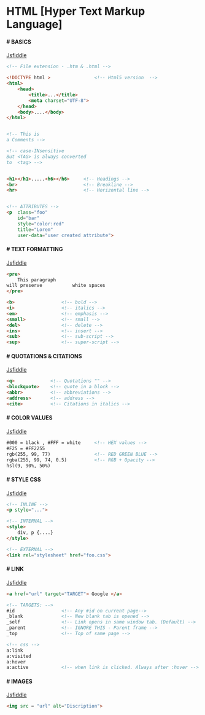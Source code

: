 # HTML [Hyper Text Markup Language]

#### # BASICS

[Jsfiddle](https://jsfiddle.net/nycdh9xm/2/)

```html
<!-- File extension - .htm & .html -->

<!DOCTYPE html > 				<!-- Html5 version  -->
<html>
	<head>
		<title>...</title>
		<meta charset="UTF-8">
	</head>
	<body>....</body>
</html>


<!-- This is 
a Comments -->

<!-- case-INsensitive 
But <TAG> is always converted 
to  <tag> -->


<h1></h1>.....<h6></h6>		<!-- Headings -->
<br>						<!-- Breakline -->
<hr>						<!-- Horizontal line -->


<!-- ATTRIBUTES -->
<p 	class="foo" 					
	id="bar" 
	style="color:red" 
	title="Lorem"
	user-data="user created attribute">	

```

#### # TEXT FORMATTING 

[Jsfiddle](https://jsfiddle.net/nycdh9xm/3/)

```html
<pre>
	This paragraph 
will preserve 			white spaces
</pre>

<b> 				<!-- bold -->
<i> 				<!-- italics -->
<em>    			<!-- emphasis -->
<small> 			<!-- small -->
<del>   			<!-- delete -->
<ins>   			<!-- insert -->
<sub>   			<!-- sub-script -->
<sup>				<!-- super-script -->

```


#### # QUOTATIONS & CITATIONS

[Jsfiddle](https://jsfiddle.net/nycdh9xm/4/)

```html
<q>				<!-- Quotations "" -->
<blockquote>	<!-- quote in a block -->
<abbr>			<!-- abbreviations -->
<address>		<!-- address -->
<cite>			<!-- Citations in italics -->
```

#### # COLOR VALUES

[Jsfiddle](https://jsfiddle.net/nycdh9xm/5/)

```html
#000 = black , #FFF = white		<!-- HEX values -->
#F25 = #FF2255
rgb(255, 99, 77)				<!-- RED GREEN BLUE -->
rgba(255, 99, 74, 0.5)			<!-- RGB + Opacity -->
hsl(9, 90%, 50%)
```

#### # STYLE CSS

[Jsfiddle](https://jsfiddle.net/nycdh9xm/6/)

```html
<!-- INLINE -->
<p style="...">

<!-- INTERNAL -->
<style>
	div, p {....}
</style>

<!-- EXTERNAL -->
<link rel="stylesheet" href="foo.css">
```

#### # LINK

[Jsfiddle](https://jsfiddle.net/nycdh9xm/7/)

```html
<a href="url" target="TARGET"> Google </a>

<!-- TARGETS: -->
#id					<!-- Any #id on current page-->
_blank				<!-- New blank tab is opened -->
_self				<!-- Link opens in same window tab. (Default) -->
_parent				<!-- IGNORE THIS - Parent frame -->
_top				<!-- Top of same page -->

<!-- css -->
a:link
a:visited
a:hover
a:active			<!-- when link is clicked. Always after :hover -->
```

#### # IMAGES

[Jsfiddle](https://jsfiddle.net/nycdh9xm/8/)

```html
<img src = "url" alt="Discription">




```
